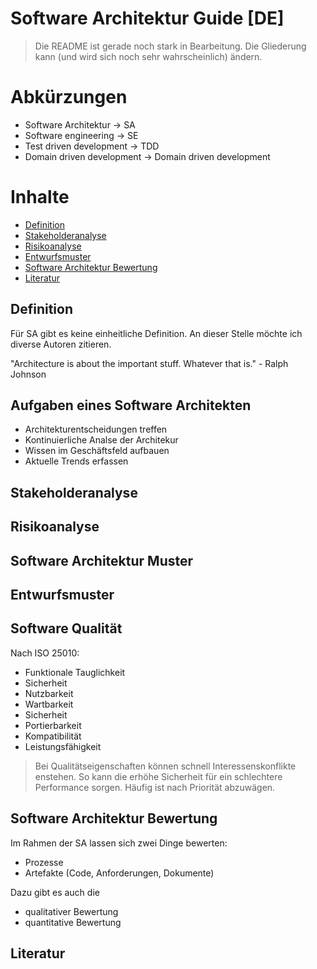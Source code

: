 # Software Architektur Guide [DE]

> Die README ist gerade noch stark in Bearbeitung. Die Gliederung kann (und wird sich noch sehr wahrscheinlich) ändern. 

# Abkürzungen

- Software Architektur -> SA
- Software engineering -> SE
- Test driven development -> TDD
- Domain driven development -> Domain driven development

# Inhalte 

- [Definition](#definition)
- [Stakeholderanalyse](#stakeholderanalyse)
- [Risikoanalyse](#risikoanalyse)
- [Entwurfsmuster](#entwurfsmuster)
- [Software Architektur Bewertung](#software-architektur-bewertung)
- [Literatur](#literatur)


## Definition

Für SA gibt es keine einheitliche Definition. 
An dieser Stelle möchte ich diverse Autoren zitieren. 

"Architecture is about the important stuff. Whatever that is." - Ralph Johnson

## Aufgaben eines Software Architekten

- Architekturentscheidungen treffen
- Kontinuierliche Analse der Architekur
- Wissen im Geschäftsfeld aufbauen
- Aktuelle Trends erfassen 

## Stakeholderanalyse

## Risikoanalyse

## Software Architektur Muster

## Entwurfsmuster

## Software Qualität

Nach ISO 25010:

- Funktionale Tauglichkeit
- Sicherheit
- Nutzbarkeit
- Wartbarkeit
- Sicherheit
- Portierbarkeit
- Kompatibilität
- Leistungsfähigkeit

> Bei Qualitätseigenschaften können schnell Interessenskonflikte enstehen. So kann die erhöhe Sicherheit für ein schlechtere Performance sorgen. Häufig ist nach Priorität abzuwägen.

## Software Architektur Bewertung

Im Rahmen der SA lassen sich zwei Dinge bewerten:
- Prozesse
- Artefakte (Code, Anforderungen, Dokumente)

Dazu gibt es auch die 

- qualitativer Bewertung 
- quantitative Bewertung 

## Literatur 

